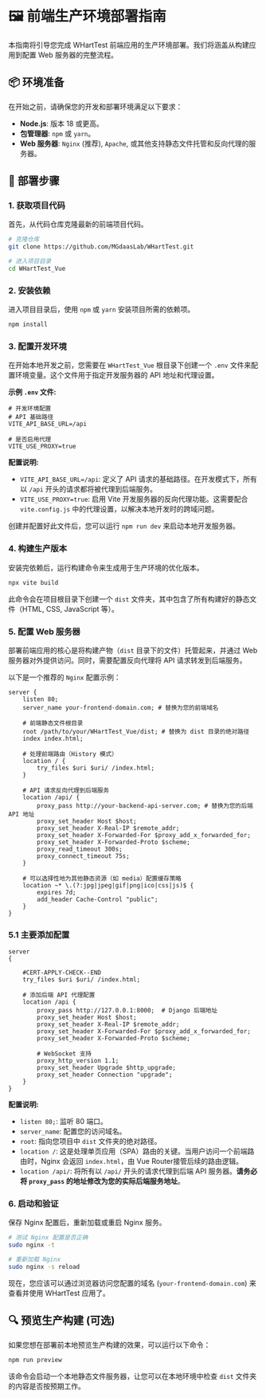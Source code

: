 # 🖼️ 前端生产环境部署指南

本指南将引导您完成 WHartTest 前端应用的生产环境部署。我们将涵盖从构建应用到配置 Web 服务器的完整流程。

## 📦 环境准备

在开始之前，请确保您的开发和部署环境满足以下要求：

- **Node.js**: 版本 18 或更高。
- **包管理器**: `npm` 或 `yarn`。
- **Web 服务器**: `Nginx` (推荐), `Apache`, 或其他支持静态文件托管和反向代理的服务器。

## 🚀 部署步骤

### 1. 获取项目代码

首先，从代码仓库克隆最新的前端项目代码。

```bash
# 克隆仓库
git clone https://github.com/MGdaasLab/WHartTest.git

# 进入项目目录
cd WHartTest_Vue
```

### 2. 安装依赖

进入项目目录后，使用 `npm` 或 `yarn` 安装项目所需的依赖项。

```bash
npm install
```

### 3. 配置开发环境

在开始本地开发之前，您需要在 `WHartTest_Vue` 根目录下创建一个 `.env` 文件来配置环境变量。这个文件用于指定开发服务器的 API 地址和代理设置。

**示例 `.env` 文件:**

```env
# 开发环境配置
# API 基础路径
VITE_API_BASE_URL=/api

# 是否启用代理
VITE_USE_PROXY=true
```

**配置说明:**

- `VITE_API_BASE_URL=/api`: 定义了 API 请求的基础路径。在开发模式下，所有以 `/api` 开头的请求都将被代理到后端服务。
- `VITE_USE_PROXY=true`: 启用 Vite 开发服务器的反向代理功能。这需要配合 `vite.config.js` 中的代理设置，以解决本地开发时的跨域问题。

创建并配置好此文件后，您可以运行 `npm run dev` 来启动本地开发服务器。

### 4. 构建生产版本

安装完依赖后，运行构建命令来生成用于生产环境的优化版本。

```bash
npx vite build
```

此命令会在项目根目录下创建一个 `dist` 文件夹，其中包含了所有构建好的静态文件（HTML, CSS, JavaScript 等）。

### 5. 配置 Web 服务器

部署前端应用的核心是将构建产物（`dist` 目录下的文件）托管起来，并通过 Web 服务器对外提供访问。同时，需要配置反向代理将 API 请求转发到后端服务。

以下是一个推荐的 `Nginx` 配置示例：

```nginx
server {
    listen 80;
    server_name your-frontend-domain.com; # 替换为您的前端域名

    # 前端静态文件根目录
    root /path/to/your/WHartTest_Vue/dist; # 替换为 dist 目录的绝对路径
    index index.html;

    # 处理前端路由（History 模式）
    location / {
        try_files $uri $uri/ /index.html;
    }

    # API 请求反向代理到后端服务
    location /api/ {
        proxy_pass http://your-backend-api-server.com; # 替换为您的后端 API 地址
        proxy_set_header Host $host;
        proxy_set_header X-Real-IP $remote_addr;
        proxy_set_header X-Forwarded-For $proxy_add_x_forwarded_for;
        proxy_set_header X-Forwarded-Proto $scheme;
        proxy_read_timeout 300s;
        proxy_connect_timeout 75s;
    }

    # 可以选择性地为其他静态资源（如 media）配置缓存策略
    location ~* \.(?:jpg|jpeg|gif|png|ico|css|js)$ {
        expires 7d;
        add_header Cache-Control "public";
    }
}
```


### 5.1 主要添加配置
```
server
{    
    
    #CERT-APPLY-CHECK--END
    try_files $uri $uri/ /index.html;
    
    # 添加后端 API 代理配置
    location /api {
        proxy_pass http://127.0.0.1:8000;  # Django 后端地址
        proxy_set_header Host $host;
        proxy_set_header X-Real-IP $remote_addr;
        proxy_set_header X-Forwarded-For $proxy_add_x_forwarded_for;
        proxy_set_header X-Forwarded-Proto $scheme;

        # WebSocket 支持
        proxy_http_version 1.1;
        proxy_set_header Upgrade $http_upgrade;
        proxy_set_header Connection "upgrade";
    }
}
```

**配置说明:**

- `listen 80;`: 监听 80 端口。
- `server_name`: 配置您的访问域名。
- `root`: 指向您项目中 `dist` 文件夹的绝对路径。
- `location /`: 这是处理单页应用（SPA）路由的关键。当用户访问一个前端路由时，Nginx 会返回 `index.html`，由 Vue Router接管后续的路由逻辑。
- `location /api/`: 将所有以 `/api/` 开头的请求代理到后端 API 服务器。**请务必将 `proxy_pass` 的地址修改为您的实际后端服务地址**。

### 6. 启动和验证

保存 Nginx 配置后，重新加载或重启 Nginx 服务。

```bash
# 测试 Nginx 配置是否正确
sudo nginx -t

# 重新加载 Nginx
sudo nginx -s reload
```

现在，您应该可以通过浏览器访问您配置的域名 (`your-frontend-domain.com`) 来查看并使用 WHartTest 应用了。

## 🔍 预览生产构建 (可选)

如果您想在部署前本地预览生产构建的效果，可以运行以下命令：

```bash
npm run preview
```

该命令会启动一个本地静态文件服务器，让您可以在本地环境中检查 `dist` 文件夹的内容是否按预期工作。
